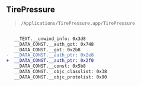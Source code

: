## TirePressure

> `/Applications/TirePressure.app/TirePressure`

```diff

   __TEXT.__unwind_info: 0x3d8
   __DATA_CONST.__auth_got: 0x748
   __DATA_CONST.__got: 0x2b8
-  __DATA_CONST.__auth_ptr: 0x2e8
+  __DATA_CONST.__auth_ptr: 0x2f0
   __DATA_CONST.__const: 0x5b8
   __DATA_CONST.__objc_classlist: 0x38
   __DATA_CONST.__objc_protolist: 0x90

```
